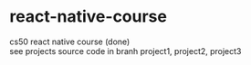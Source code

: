 # react-native-course
cs50 react native course  (done)  
see projects source code in branh project1, project2, project3
